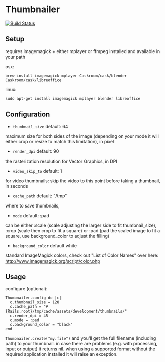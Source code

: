 # Thumbnailer
[![Build Status](https://travis-ci.org/merlin-p/thumbnailer.svg)](https://travis-ci.org/merlin-p/thumbnailer)

## Setup

requires imagemagick + either mplayer or ffmpeg installed and available in your path

osx:

`brew install imagemagick mplayer Caskroom/cask/blender Caskroom/cask/libreoffice`

linux:

`sudo apt-get install imagemagick mplayer blender libreoffice`

## Configuration

- `thumbnail_size` default: 64

maximum size for both sides of the image (depending on your mode it will either crop or resize to match this limitation), in pixel

- `render_dpi` default: 90

the rasterization resolution for Vector Graphics, in DPI

- `video_skip_to` default: 1

for video thumbnails: skip the video to this point before taking a thumbnail, in seconds

- `cache_path` default: "/tmp"

where to save thumbnails,

- `mode` default: :pad

can be either :scale (scale adjusting the larger side to fit thumbnail_size), :crop (scale then crop to fit a square) or :pad (pad the scaled image to fit a square, use background_color to adjust the filling)

- `background_color` default white

standard ImageMagick colors, check out "List of Color Names" over here: http://www.imagemagick.org/script/color.php


## Usage
configure (optional):
```
Thumbnailer.config do |c|
  c.thumbnail_size = 128
  c.cache_path = "#{Rails.root}/tmp/cache/assets/development/thumbnails/"
  c.render_dpi = 45
  c.mode = :pad
  c.background_color = "black"
end
```

`Thumbnailer.create("my.file")` and you'll get the full filename (including path) to your thumbnail. in case there are problems (e.g. with processing, input or output) it returns nil. when using a supported format without the required application installed it will raise an exception.
